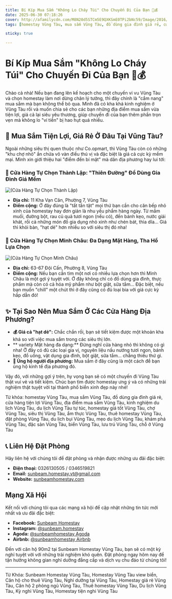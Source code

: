 ```yaml
---
title: Bí Kíp Mua Sắm "Không Lo Cháy Túi" Cho Chuyến Đi Của Bạn 🏡💰
date: 2025-06-30 07:18:26
cover: http://afamilycdn.com/M8N20d5STCm5E9QXKSmE0TPi2bNc59/Image/2016/01/dep-hut-hon-14-thiet-ke-bo-dung-gia-vi-khien-chi-em-ngam-khong-roi-mat_3b74a51dc6.jpg
tags: [homestay Vũng Tàu, mua sắm Vũng Tàu, đồ dùng gia đình giá rẻ, cửa hàng tiện lợi Vũng Tàu, địa điểm mua sắm Vũng Tàu, kinh nghiệm du lịch Vũng Tàu, du lịch Vũng Tàu tự túc, homestay giá tốt Vũng Tàu, chợ Vũng Tàu, siêu thị Vũng Tàu, ẩm thực Vũng Tàu, thuê homestay Vũng Tàu, đặt phòng Vũng Tàu, du lịch bụi Vũng Tàu, mẹo du lịch Vũng Tàu, khám phá Vũng Tàu, đặc sản Vũng Tàu, biển Vũng Tàu, lưu trú Vũng Tàu, chỗ ở Vũng Tàu]

sticky: true

---
```


# Bí Kíp Mua Sắm "Không Lo Cháy Túi" Cho Chuyến Đi Của Bạn 🏡💰

Chào cả nhà! Nếu bạn đang lên kế hoạch cho một chuyến vi vu Vũng Tàu và chọn homestay làm nơi dừng chân lý tưởng, thì đây chính là "cẩm nang" mua sắm mà bạn không thể bỏ qua. Mình đã có kha khá kinh nghiệm ở Vũng Tàu rồi và muốn chia sẻ cho các bạn những địa điểm mua sắm vừa tiện lợi, giá cả lại siêu yêu thương, giúp chuyến đi của bạn thêm phần trọn vẹn mà không lo "ví tiền" bị hao hụt quá nhiều.

## 🛒 Mua Sắm Tiện Lợi, Giá Rẻ Ở Đâu Tại Vũng Tàu?

Ngoài những siêu thị quen thuộc như Co.opmart, thì Vũng Tàu còn có những "khu chợ nhỏ" ẩn chứa vô vàn điều thú vị và đặc biệt là giá cả cực kỳ mềm mại. Mình xin giới thiệu hai "điểm đến bí mật" mà dân địa phương hay lui tới:

### 📍 Cửa Hàng Tự Chọn Thành Lập: "Thiên Đường" Đồ Dùng Gia Đình Giá Mềm

![(Cửa Hàng Tự Chọn Thành Lập)](https://global-uploads.webflow.com/60af8c708c6f35480d067652/61d270f9c96c942a9d92a492_screenshot_1641181320.png "Cửa Hàng Tự Chọn Thành Lập")

* **Địa chỉ:** 11 Kha Vạn Cân, Phường 7, Vũng Tàu
* **Điểm cộng:** Ở đây đúng là "tất tần tật" mọi thứ bạn cần cho căn bếp nhỏ xinh của homestay hay đơn giản là nhu yếu phẩm hàng ngày. Từ mắm muối, đường bột, rau củ quả tươi ngon (nếu có), đến bánh kẹo, nước giải khát, rồi cả những món đồ gia dụng nhỏ xinh như chén bát, thìa dĩa... Giá thì khỏi bàn, "hạt dẻ" hơn nhiều so với siêu thị đó nha!

### 📍 Cửa Hàng Tự Chọn Minh Châu: Đa Dạng Mặt Hàng, Tha Hồ Lựa Chọn

![(Cửa Hàng Tự Chọn Minh Châu)](https://global-uploads.webflow.com/60af8c708c6f35480d067652/61bd3beadef11beaa4f06a26_screenshot_1639791566.png "Cửa Hàng Tự Chọn Minh Châu")

* **Địa chỉ:** 63-67 Đội Cấn, Phường 8, Vũng Tàu
* **Điểm cộng:** Nếu bạn cần tìm một nơi có nhiều lựa chọn hơn thì Minh Châu là một gợi ý tuyệt vời. Ở đây không chỉ có đồ dùng gia đình, thực phẩm mà còn có cả hóa mỹ phẩm như bột giặt, sữa tắm... Đặc biệt, nếu bạn muốn "chill" một chút thì ở đây cũng có đủ loại bia với giá cực kỳ hấp dẫn đó!

## ✨ Tại Sao Nên Mua Sắm Ở Các Cửa Hàng Địa Phương?

* **💰 Giá cả "hạt dẻ":** Chắc chắn rồi, bạn sẽ tiết kiệm được một khoản kha khá so với việc mua sắm trong các siêu thị lớn.
* ** variety Mặt hàng đa dạng:** Đừng nghĩ cửa hàng nhỏ thì không có gì nha! Ở đây có đủ các loại gia vị, nguyên liệu nấu nướng tươi ngon, bánh kẹo, đồ uống, vật dụng gia đình, bột giặt, sữa tắm... chẳng thiếu thứ gì.
* **🤝 Ủng hộ người địa phương:** Mua sắm ở đây cũng là một cách để bạn ủng hộ kinh tế địa phương đó.

Vậy đó, với những gợi ý trên, hy vọng bạn sẽ có một chuyến đi Vũng Tàu thật vui vẻ và tiết kiệm. Chúc bạn tìm được homestay ưng ý và có những trải nghiệm thật tuyệt vời tại thành phố biển xinh đẹp này nhé!

Từ khóa: homestay Vũng Tàu, mua sắm Vũng Tàu, đồ dùng gia đình giá rẻ, cửa hàng tiện lợi Vũng Tàu, địa điểm mua sắm Vũng Tàu, kinh nghiệm du lịch Vũng Tàu, du lịch Vũng Tàu tự túc, homestay giá tốt Vũng Tàu, chợ Vũng Tàu, siêu thị Vũng Tàu, ẩm thực Vũng Tàu, thuê homestay Vũng Tàu, đặt phòng Vũng Tàu, du lịch bụi Vũng Tàu, mẹo du lịch Vũng Tàu, khám phá Vũng Tàu, đặc sản Vũng Tàu, biển Vũng Tàu, lưu trú Vũng Tàu, chỗ ở Vũng Tàu


## 📞 Liên Hệ Đặt Phòng

Hãy liên hệ với chúng tôi để đặt phòng và nhận được những ưu đãi đặc biệt:

- **Điện thoại:** 0326130505 / 0346519821
- **Email:** sunbeam.homestay.vt@gmail.com
- **Website:** [sunbeamhomestay.com](http://sunbeamhomestay.com)

## Mạng Xã Hội

Kết nối với chúng tôi qua các mạng xã hội để cập nhật những tin tức mới nhất và ưu đãi đặc biệt:

- **Facebook:** [Sunbeam Homestay](http://www.facebook.com/sunbeamhomestay)
- **Instagram:** [@sunbeam.homestay](https://www.instagram.com/sunbeam.homestay)
- **Agoda:** [@sunbeamhomestay Agoda](https://www.agoda.com/vi-vn/seaview-50m-from-beach-2-bedrooms-bluesea/hotel/vung-tau-vn.html?ds=kJ0zn2gFOIAcm%2FzB)
- **Airbnb:** [@sunbeamhomestay Airbnb](https://airbnb.com/h/sunbeam-homestay)

Đến với căn hộ 90m2 tại Sunbeam Homestay Vũng Tàu, bạn sẽ có một kỳ nghỉ tuyệt vời với những trải nghiệm khó quên. Đặt phòng ngay hôm nay để tận hưởng không gian nghỉ dưỡng đẳng cấp và dịch vụ chu đáo từ chúng tôi!

---

Từ Khóa: Sunbeam Homestay Vũng Tàu, Homestay Vũng Tàu view biển, Căn hộ cho thuê Vũng Tàu, Nghỉ dưỡng tại Vũng Tàu, Homestay giá rẻ Vũng Tàu, Căn hộ 2 phòng ngủ Vũng Tàu, Thuê homestay Vũng Tàu, Du lịch Vũng Tàu, Kỳ nghỉ Vũng Tàu, Homestay tiện nghi Vũng Tàu
